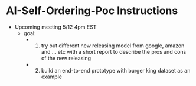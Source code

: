 # AI-Self-Ordering-Poc Instructions
  - Upcoming meeting 5/12 4pm EST
    - goal:
      - 1. try out different new releasing model from google, amazon and ... etc with a short report to describe the pros and cons of the new releasing
      
      - 2. build an end-to-end prototype with burger king dataset as an example
            
